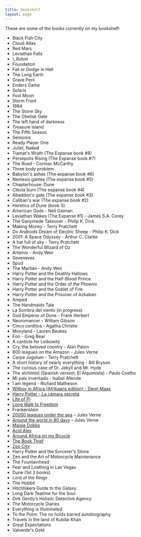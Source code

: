 ```yaml
---
title: bookshelf
layout: page
---
```

These are some of the books currently on my bookshelf:

*   Black Fish City
*   Cloud Atlas
*   Red Mars
*   Leviathan Falls
*   I, Robot
*   Foundation
*   Fall or Dodge in Hell
*   The Long Earth
*   Grave Peril
*   Enders Game
*   Solaris
*   Fool Moon
*   Storm Front
*   1984
*   The Stone Sky
*   The Obelisk Gate
*   The left hand of darkness
*   Treasure Island
*   The Fifth Season
*   Semiosis
*   Ready Player One
*   Juliet, Naked 
*   Tiamat's Wrath (The Expanse book #8)
*   Persepolis Rising (The Expanse book #7)
*   The Road - Cormac McCarthy
*   Three body problem
*   Babylon's ashes (The expanse book #6)
*   Nemesis games (The expanse book #5)
*   Chapterhouse: Dune
*   Cibola burn (The expanse book #4)
*   Abaddon's gate (The expanse book #3)
*   Caliban's war (The expanse book #2)
*   Heretics of Dune (book 5)
*   American Gods - Neil Gaiman
*   Leviathan Wakes (The Expanse #1) - James S.A. Corey 
*   The Ganymede Takeover - Philip K. Dick
*   Making Money - Terry Pratchett
*   Do Androids Dream of Electric Sheep - Philip K. Dick
*   2001: A Space Odyssey - Arthur C. Clarke
*   A hat full of sky - Terry Pratchett
*   The Wonderful Wizard of Oz
*   Artemis - Andy Weir
*   Seveneves
*   Spud
*   The Martian - Andy Weir
*   Harry Potter and the Deathly Hallows
*   Harry Potter and the Half-Blood Prince
*   Harry Potter and the Order of the Phoenix
*   Harry Potter and the Goblet of Fire
*   Harry Potter and the Prisoner of Azkaban
*   Amped
*   The Handmaids Tale
*   La Sombra del viento (in progress)
*   God Emperor of Dune - Frank Herbert
*   Neuromancer - William Gibson
*   Cinco cerditos - Agatha Christie
*   Moxyland - Lauren Beukes
*   Eon - Greg Bear
*   A canticle for Leibowitz
*   Cry, the beloved country - Alan Paton
*   800 leagues on the Amazon - Jules Verne
*   Carpe Jugulum - Terry Pratchett
*   A short history of nearly everything - Bill Bryson
*   The curious case of Dr. Jekyll and Mr. Hyde
*   The alchimist (Spanish version: El Alquimista) - Paulo Coelho
*   Mi pais inventado - Isabel Allende
*   I am legend - Richard Matheson
*   [Witboy in Africa (Afrikaans edition) - Deon Maas](http://www.kalahari.com/Books/Witboy-in-Africa_p_35650671)
*   [Harry Potter - La cámara secreta](https://es.wikipedia.org/wiki/Harry_Potter_y_la_c%C3%A1mara_secreta)
*   [Life of Pi](https://en.wikipedia.org/wiki/Life_of_Pi)
*   [Long Walk to Freedom][2]
*   Frankenstein
*   [20000 leagues under the sea][4] &#8211; Jules Verne
*   [Around the world in 80 days][5] &#8211; Jules Verne
*   [Maisie Dobbs][6]
*   [Acid Alex][7]
*   [Around Africa on my Bicycle][8]
*   [The Book Thief][9]
*   [Zoo City][10]
*   Harry Potter and the Sorcerer's Stone
*   Zen and the Art of Motorcycle Maintenance
*   The Fountainhead
*   Fear and Loathing in Las Vegas
*   Dune (1st 3 books)
*   Lord of the Rings
*   The Hobbit
*   Hitchhikers Guide to the Galaxy
*   Long Dark Teatime for the Soul
*   Dirk Gently&#8217;s Holistic Detective Agency
*   The Motorcycle Diaries
*   Everything is Illuminated
*   To the Point: The no holds barred autobiography
*   Travels in the land of Kubilai Khan
*   Great Expectations
*   Valverde's Gold

 [1]: http://musicophilia.com/
 [2]: http://en.wikipedia.org/wiki/Long_Walk_to_Freedom
 [3]: http://en.wikipedia.org/wiki/Immortality_%28novel%29
 [4]: http://en.wikipedia.org/wiki/Twenty_Thousand_Leagues_Under_the_Sea
 [5]: http://en.wikipedia.org/wiki/Around_the_World_in_Eighty_Days
 [6]: http://www.jacquelinewinspear.com/maisie-dobbs.php
 [7]: http://www.kalahari.com/books/Acid-Alex/632/28193092.aspx
 [8]: http://www.kalahari.com/books/Around-Africa-on-My-Bicycle----------------------/632/34099125.aspx
 [9]: http://en.wikipedia.org/wiki/The_Book_Thief
 [10]: http://en.wikipedia.org/wiki/Zoo_City
